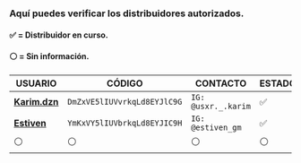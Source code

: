 ### Aquí puedes verificar los distribuidores autorizados.
#### ✅ = Distribuidor en curso.
#### ⚪ = Sin información.

| USUARIO          |   CÓDIGO                | CONTACTO    | ESTADO
| ------------     | ------------            | ------------| ------------
| [**Karim.dzn**](https://github.com/Karim-off)        | `DmZxVE5lIUVvrkqLd8EYJlC9G` | `IG: @usxr._.karim` | ✅
| [**Estiven**](https://github.com/Estiven2488)        | `YmKxVY5lIUVbrkqLd8EYJIC9H` | `IG: @estiven_gm` | ✅
| ⚪        | ⚪               |  ⚪ | ⚪

